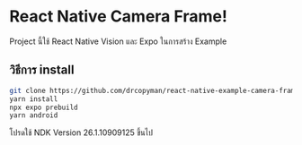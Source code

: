 # React Native Camera Frame!

Project นี้ใช้ React Native Vision และ Expo ในการสร้าง Example 

## วิธีการ install 
```bash
git clone https://github.com/drcopyman/react-native-example-camera-frame-app.git
yarn install
npx expo prebuild
yarn android
```

โปรดใช้ NDK Version 26.1.10909125 ขึ้นไป

